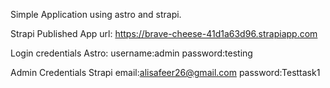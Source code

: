 Simple Application using astro and strapi.

Strapi Published App url: https://brave-cheese-41d1a63d96.strapiapp.com

Login credentials Astro: 
username:admin 
password:testing

Admin Credentials Strapi
email:alisafeer26@gmail.com
password:Testtask1

